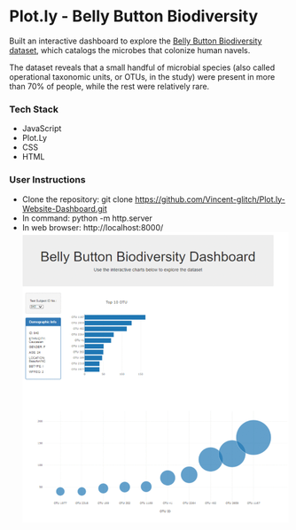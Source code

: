 # Plot.ly - Belly Button Biodiversity

Built an interactive dashboard to explore the [Belly Button Biodiversity dataset](http://robdunnlab.com/projects/belly-button-biodiversity/), which catalogs the microbes that colonize human navels.

The dataset reveals that a small handful of microbial species (also called operational taxonomic units, or OTUs, in the study) were present in more than 70% of people, while the rest were relatively rare.

### Tech Stack
* JavaScript
* Plot.Ly
* CSS
* HTML

### User Instructions
* Clone the repository: git clone https://github.com/Vincent-glitch/Plot.ly-Website-Dashboard.git
*  In command: python -m http.server 
*  In web browser: http://localhost:8000/
![Bacteria Biodiversity](Images/website-gif.gif)
 
